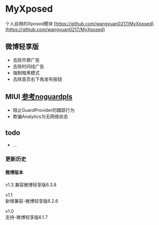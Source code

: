# MyXposed

个人自用的Xposed模块  [https://github.com/wangyuan0217/MyXposed](https://github.com/wangyuan0217/MyXposed)

## 微博轻享版

* 去除开屏广告
* 去除时间线广告
* 强制暗黑模式
* 去除首页右下角发布按钮


## MIUI  [参考noguardpls](https://github.com/Xposed-Modules-Repo/cn.fyyr.noguardpls)

* 阻止GuardProvider的跟踪行为
* 欺骗Analytics为无网络状态

## todo

* ...



### 更新历史

#### 微博版本

v1.3
兼容微博轻享版6.3.8

v1.1   
新增兼容-微博轻享版6.2.6

v1.0    
支持-微博轻享版6.1.7

